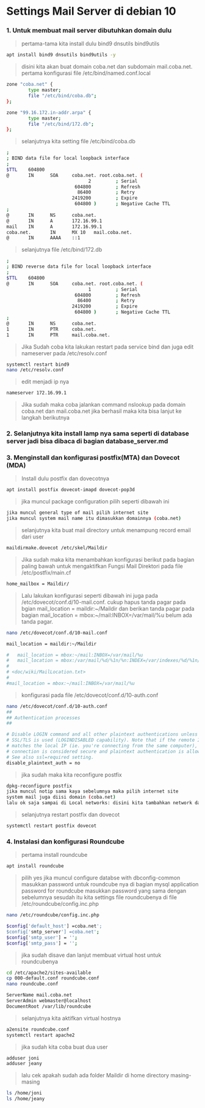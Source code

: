 # Settings Mail Server di debian 10
### 1. Untuk membuat mail server dibutuhkan domain dulu
> pertama-tama kita install dulu bind9 dnsutils bind9utils
```bash
apt install bind9 dnsutils bind9utils -y
```
> disini kita akan buat domain coba.net dan subdomain mail.coba.net.
> pertama konfigurasi file /etc/bind/named.conf.local
```bash
zone "coba.net" {
        type master;
        file "/etc/bind/coba.db";
};

zone "99.16.172.in-addr.arpa" {
        type master;
        file "/etc/bind/172.db";
};
```
> selanjutnya kita setting file /etc/bind/coba.db
```bash
;
; BIND data file for local loopback interface
;
$TTL    604800
@       IN      SOA     coba.net. root.coba.net. (
                              2         ; Serial
                         604800         ; Refresh
                          86400         ; Retry
                        2419200         ; Expire
                         604800 )       ; Negative Cache TTL
;
@       IN      NS      coba.net.
@       IN      A       172.16.99.1
mail    IN      A       172.16.99.1
coba.net.       IN      MX 10   mail.coba.net.
@       IN      AAAA    ::1

```
> selanjutnya file /etc/bind/172.db
```bash
;
; BIND reverse data file for local loopback interface
;
$TTL    604800
@       IN      SOA     coba.net. root.coba.net. (
                              1         ; Serial
                         604800         ; Refresh
                          86400         ; Retry
                        2419200         ; Expire
                         604800 )       ; Negative Cache TTL
;
@       IN      NS      coba.net.
1       IN      PTR     coba.net.
1       IN      PTR     mail.coba.net.
```
> Jika Sudah coba kita lakukan restart pada service bind dan juga edit nameserver pada /etc/resolv.conf
```bash
systemctl restart bind9
nano /etc/resolv.conf
```
> edit menjadi ip nya
```bash
nameserver 172.16.99.1
```
> Jika sudah maka coba jalankan command nslookup pada domain coba.net dan mail.coba.net jika berhasil maka kita bisa lanjut ke langkah berikutnya

### 2. Selanjutnya kita install lamp nya sama seperti di database server jadi bisa dibaca di bagian database_server.md

### 3. Menginstall dan konfigurasi postfix(MTA) dan Dovecot (MDA)
> Install dulu postfix dan dovecotnya
```bash
apt install postfix dovecot-imapd dovecot-pop3d
```
> jika muncul package configuration pilih seperti dibawah ini
```bash
jika muncul general type of mail pilih internet site 
jika muncul system mail name itu dimasukkan domainnya (coba.net)
```
> selanjutnya kita buat mail directory untuk menampung record email dari user
```bash
maildirmake.dovecot /etc/skel/Maildir
```
> Jika sudah maka kita menambahkan konfigurasi berikut pada bagian paling bawah untuk mengaktifkan Fungsi Mail Direktori pada file /etc/postfix/main.cf
```bash
home_mailbox = Maildir/
```
> Lalu lakukan konfigurasi seperti dibawah ini juga pada  /etc/dovecot/conf.d/10-mail.conf. cukup hapus tanda pagar pada bgian mail_location = maildir:~/Maildir dan berikan tanda pagar pada bagian mail_location = mbox:~/mail:INBOX=/var/mail/%u belum ada tanda pagar.
```bash
nano /etc/dovecot/conf.d/10-mail.conf

mail_location = maildir:~/Maildir

#   mail_location = mbox:~/mail:INBOX=/var/mail/%u
#   mail_location = mbox:/var/mail/%d/%1n/%n:INDEX=/var/indexes/%d/%1n/%n
#
# <doc/wiki/MailLocation.txt>
#
#mail_location = mbox:~/mail:INBOX=/var/mail/%u
```
> konfigurasi pada file /etc/dovecot/conf.d/10-auth.conf
```bash
nano /etc/dovecot/conf.d/10-auth.conf
##
## Authentication processes
##

# Disable LOGIN command and all other plaintext authentications unless
# SSL/TLS is used (LOGINDISABLED capability). Note that if the remote IP
# matches the local IP (ie. you're connecting from the same computer), the
# connection is considered secure and plaintext authentication is allowed.
# See also ssl=required setting.
disable_plaintext_auth = no
```
> jika sudah maka kita reconfigure postfix 
```bash
dpkg-reconfigure postfix
jika muncul notip sama kaya sebelumnya maka pilih internet site
system mail juga diisi domain (coba.net)
lalu ok saja sampai di Local networks: disini kita tambahkan network dari ip nya misal 172.16.99.0 lalu enter terus sampai ketemu dengan internet protocols pilih 1pv4 enter dan selesai
```
> selanjutnya restart postfix dan dovecot
```bash
systemctl restart postfix dovecot
```

### 4. Instalasi dan konfigurasi Roundcube
> pertama install roundcube
```bash
apt install roundcube
```
> pilih yes jika muncul configure databse with dbconfig-common
> masukkan password untuk roundcube nya di bagian mysql application password for roundcube
> masukkan password yang sama dengan sebelumnya
> sesudah itu kita settings file roundcubenya di file /etc/roundcube/config.inc.php
```bash 
nano /etc/roundcube/config.inc.php

$config['default_host'] =coba.net';
$config['smtp_server'] =coba.net';
$config['smtp_user'] = '';
$config['smtp_pass'] = '';
```
> jika sudah disave dan lanjut membuat virtual host untuk roundcubenya
```bash
cd /etc/apache2/sites-available
cp 000-default.conf roundcube.conf
nano roundcube.conf

ServerName mail.coba.net
ServerAdmin webmaster@localhost
DocumentRoot /var/lib/roundcube
```
>selanjutnya kita aktifkan virtual hostnya
```bash
a2ensite roundcube.conf
systemctl restart apache2
```
> jika sudah kita coba buat dua user 
```bash
adduser joni
adduser jeany
```
> lalu cek apakah sudah ada folder Maildir di home directory masing-masing
```bash
ls /home/joni
ls /home/jeany
```





